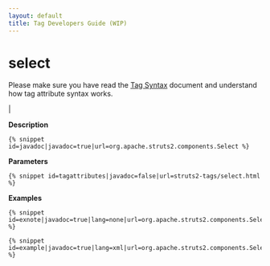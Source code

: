 ```yaml
---
layout: default
title: Tag Developers Guide (WIP)
---
```


# select


Please make sure you have read the [Tag Syntax](#PAGE_13927) document and understand how tag attribute syntax works.

| 

__Description__



~~~~~~~
{% snippet id=javadoc|javadoc=true|url=org.apache.struts2.components.Select %}
~~~~~~~

__Parameters__



~~~~~~~
{% snippet id=tagattributes|javadoc=false|url=struts2-tags/select.html %}
~~~~~~~

__Examples__



~~~~~~~
{% snippet id=exnote|javadoc=true|lang=none|url=org.apache.struts2.components.Select %}
~~~~~~~


~~~~~~~
{% snippet id=example|javadoc=true|lang=xml|url=org.apache.struts2.components.Select %}
~~~~~~~
